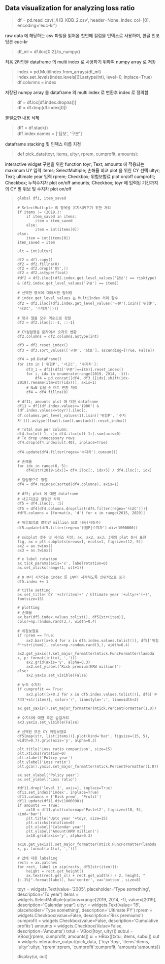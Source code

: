 ## Data visualization for analyzing loss ratio

> df = pd.read_csv('./HB_KDB_2.csv', header=None, index_col=[0], encoding='euc-kr')

raw data 에 해당하는 csv 파일을 읽어옴
첫번째 컬럼을 인덱스로 사용하며, 한글 인코딩은 euc-kr

> df_ml = df.iloc[0:2].to_numpy()

처음 2라인을 dataframe 의 multi index 로 사용하기 위하여 numpy array 로 저장

> index = pd.MultiIndex.from_arrays(df_ml)  
> index.set_levels(index.levels[0].astype(int), level=0, inplace=True)  
> df.columns = index  

저장된 numpy array 를 dataframe 의 multi index 로 변환후 index 로 정의함

> df = df.loc[df.index.dropna()]  
> df = df.drop(df.index[0])  

불필요한 내용 삭제

> df1 = df.stack()  
> df1.index.names = ['담보', '구분']  

dataframe stacking 및 인덱스 이름 지정


> def pick_data(toyr, items, ultyr, rprem, cumprofit, amounts):

interactive widget 구현을 위한 function 
toyr; Text; amounts 에 적용되는 maximum UY 입력 
items; SelectMultiple; 손해율 비교 plot 을 위한 CY 선택 
ultyr; Text; ultimate year 입력 
rprem; Checkbox; 위험보험료 plot on/off 
cumprofit; Checkbox; 누적수지차 plot on/off 
amounts; Checkbox; toyr 에 입력된 기간까지의 CY 별 위보 및 수지차 plot on/off 


>     global df1, item_saved 
> 
>     # SelectMultiple 의 항목을 유지시켜주기 위한 처리 
>     if items != (2019,):
>         if item_saved in items:
>             item = item_saved
>         else:
>             item = int(items[0])
>     else:
>         item = int(items[0])
>     item_saved = item
>     
>     ult = int(ultyr)
> 
>     df2 = df1.copy()
>     df2 = df2.fillna(0)
>     df2 = df2.drop(('UV',))
>     df2 = df2.astype(float)
>     #df2 = df2.iloc[(df2.index.get_level_values('담보') == risktype) & (df2.index.get_level_values('구분') == item)]
>     
>     # 선택한 항목에 대해서만 필터링
>     # index.get_level_values 는 MultiIndex 처리 함수
>     df2 = df2.iloc[(df2.index.get_level_values('구분').isin(['위험P', '사고C', '수지차']))]
>     
>     # 행과 열을 모두 역순으로 정렬
>     df2 = df2.iloc[::-1, ::-1]
>     
>     # CY컬럼명을 문자에서 숫자로 변환
>     df2.columns = df2.columns.astype(int)
> 
>     df3 = df2.reset_index()
>     df3 = df3.sort_values(['구분', '담보'], ascending=[True, False])
>     
>     df4 = pd.DataFrame()
>     for itm in ['위험P', '사고C', '수지차']:
>         df3_1 = df3[(df3['구분']==itm)].reset_index()
>         for i, idx in enumerate(range(2019, 2014, -1)):
>             df4 = pd.concat([df4, df3_1[idx].shift(idx-2019).rename(itm+str(idx))], axis=1)
>         # NaN 값을 0 으로 변환 처리
>         df4 = df4.fillna(0)
>     
>     # df11; amounts plot 에 대한 dataframe
>     df11 = df[(df.index.values>='1980') & (df.index.values<=toyr)].iloc[:, df.columns.get_level_values(1).isin(['위험P', '수지차'])].astype(float).sum().unstack().reset_index()
> 
>     # Total sum per column: 
>     df4.loc[ult-1, :]= df4.iloc[ult-1:].sum(axis=0)
>     # To drop unnecessary rows
>     df4.drop(df4.index[ult:40], inplace=True)
>     
>     df4.update(df4.filter(regex='수지차').cumsum())
>     
>     # 손해율
>     for idx in range(0, 5):
>         df4[str(2019-idx)]= df4.iloc[:, idx+5] / df4.iloc[:, idx]
>     
>     # 컬럼명으로 정렬
>     df4 = df4.reindex(sorted(df4.columns), axis=1)
>     
>     # df5; plot 에 대한 dataframe
>     # 사고지급금 컬럼만 삭제
>     df5 = df4.iloc[:, :5]
>     df5 = df4[df4.columns.drop(list(df4.filter(regex='사고C')))]
>     #df5.columns = [format(x, 'd') for x in range(2015, 2020)]
>     
>     # 위험보험료 컬럼만 million 으로 나눔(자릿수)
>     df5.update(df5.filter(regex='위험P|수지차').div(1000000))
>     
>     # subplot 갯수 및 사이즈 지정; ax, ax2, ax3; 3개의 plot 동시 표현
>     fig, ax = plt.subplots(nrows=1, ncols=1, figsize=(12, 5))
>     ax2 = ax.twinx()
>     ax3 = ax.twinx()
> 
>     # x label rotation
>     ax.tick_params(axis='x', labelrotation=0)
>     ax.set_xticks(range(1, ult+1))
> 
>     # 0 부터 시작되는 index 를 1부터 시작하도록 인위적으로 증가
>     df5.index += 1
> 
>     # title setting
>     ax.set_title('CY '+str(item)+' / Ultimate year '+ultyr+'(+)', fontsize=15)
>     
>     # plotting
>     # 손해율
>     ax.bar(df5.index.values.tolist(), df5[str(item)], color=np.random.rand(3,), width=0.4)
>     
>     # 위험보험료
>     if rprem == True:
>         ax2.bar([x+0.4 for x in df5.index.values.tolist()], df5['위험P'+str(item)], color=np.random.rand(3,), width=0.4)
>         ax2.get_yaxis().set_major_formatter(mtick.FuncFormatter(lambda x, p: format(int(x), ',')))
>         ax2.grid(axis='y', alpha=0.3)
>         ax2.set_ylabel('Risk premium(KRW million)')
>     else:
>         ax2.yaxis.set_visible(False)
>     
>     # 누적 수지차
>     if cumprofit == True:
>         ax3.plot([x+0.2 for x in df5.index.values.tolist()], df5['수지차'+str(item)], color='r', linestyle=':', linewidth=2)
>         ax.get_yaxis().set_major_formatter(mtick.PercentFormatter(1.0))
>     
>     # 수지차에 대한 축은 숨김처리
>     ax3.yaxis.set_visible(False)
>     
>     # 선택된 모든 CY 위험보험료
>     df5[map(str, list(items))].plot(kind='bar', figsize=(15, 5), width=0.7).grid(axis='y', alpha=0.3)
>     
>     plt.title('Loss ratio comparison', size=15)
>     plt.xticks(rotation=0)
>     plt.xlabel('Policy year')
>     plt.ylabel('Loss ratio')
>     plt.gca().yaxis.set_major_formatter(mtick.PercentFormatter(1.0))
>     
>     ax.set_xlabel('Policy year')
>     ax.set_ylabel('Loss ratio')
>     
>     #df11.drop('level_1', axis=1, inplace=True)
>     df11.set_index('index', inplace=True)
>     df11.columns = ['Risk prem', 'Profit']
>     df11.update(df11.div(1000000))
>     if amounts == True:
>         ax10 = df11.plot(colormap='Pastel2', figsize=(10, 5), kind='bar')
>         plt.title('Upto year '+toyr, size=15)
>         plt.xticks(rotation=0)
>         plt.xlabel('Calendar year')
>         plt.ylabel('Amount(KRW million)')
>         ax10.grid(axis='y', alpha=0.3)
>         ax10.get_yaxis().set_major_formatter(mtick.FuncFormatter(lambda x, p: format(int(x), ',')))
>     
>     # 값에 대한 labeling
>     rects = ax.patches
>     for rect, label in zip(rects, df5[str(item)]):
>         height = rect.get_height()
>         ax.text(rect.get_x() + rect.get_width() / 2, height, "{:.1%}".format(label), ha='center', va='bottom', size=8)
> 
> 
> toyr = widgets.Text(value='2005', placeholder='Type something', description='To year')
> items = widgets.SelectMultiple(options=range(2019, 2014, -1), value=[2019], description='Calendar year')
> ultyr = widgets.Text(value='15', placeholder='Type something', description='Ultimate PY')
> rprem = widgets.Checkbox(value=False, description='Risk premiums')
> cumprofit = widgets.Checkbox(value=False, description='Cumulative profits')
> amounts = widgets.Checkbox(Value=False, description='Amounts')
> txtui = VBox([toyr, ultyr])
> subui = VBox([rprem, cumprofit, amounts])
> ui = HBox([txtui, items, subui])
> out = widgets.interactive_output(pick_data, {'toyr':toyr, 'items':items, 'ultyr':ultyr, 'rprem':rprem, 'cumprofit':cumprofit, 'amounts':amounts})
> 
> display(ui, out)
